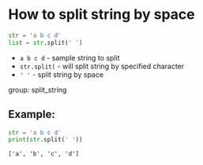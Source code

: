 # How to split string by space

```python
str = 'a b c d'
list = str.split(' ')
```

- `a b c d` - sample string to split
- `str.split(` - will split string by specified character
- `' '` - split string by space

group: split_string

## Example: 
```python
str = 'a b c d'
print(str.split(' '))
```
```
['a', 'b', 'c', 'd']

```
